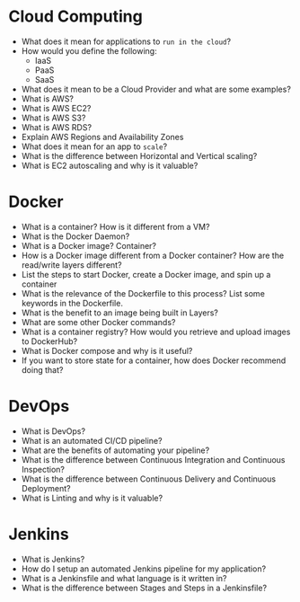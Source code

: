 # Cloud Computing

* What does it mean for applications to `run in the cloud`?
* How would you define the following:
  * IaaS
  * PaaS
  * SaaS
* What does it mean to be a Cloud Provider and what are some examples?
* What is AWS?
* What is AWS EC2?
* What is AWS S3?
* What is AWS RDS?
* Explain AWS Regions and Availability Zones
* What does it mean for an app to `scale`?
* What is the difference between Horizontal and Vertical scaling?
* What is EC2 autoscaling and why is it valuable?

# Docker

* What is a container? How is it different from a VM?
* What is the Docker Daemon?
* What is a Docker image? Container?
* How is a Docker image different from a Docker container? How are the read/write layers different?
* List the steps to start Docker, create a Docker image, and spin up a container
* What is the relevance of the Dockerfile to this process? List some keywords in the Dockerfile.
* What is the benefit to an image being built in Layers?
* What are some other Docker commands?
* What is a container registry? How would you retrieve and upload images to DockerHub?
* What is Docker compose and why is it useful?
* If you want to store state for a container, how does Docker recommend doing that?

# DevOps

* What is DevOps?
* What is an automated CI/CD pipeline?
* What are the benefits of automating your pipeline?
* What is the difference between Continuous Integration and Continuous Inspection?
* What is the difference between Continuous Delivery and Continuous Deployment?
* What is Linting and why is it valuable?

# Jenkins

* What is Jenkins?
* How do I setup an automated Jenkins pipeline for my application?
* What is a Jenkinsfile and what language is it written in?
* What is the difference between Stages and Steps in a Jenkinsfile?
